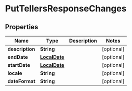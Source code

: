 # PutTellersResponseChanges

## Properties
Name | Type | Description | Notes
------------ | ------------- | ------------- | -------------
**description** | **String** |  |  [optional]
**endDate** | [**LocalDate**](LocalDate.md) |  |  [optional]
**startDate** | [**LocalDate**](LocalDate.md) |  |  [optional]
**locale** | **String** |  |  [optional]
**dateFormat** | **String** |  |  [optional]
